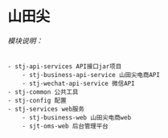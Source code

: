 # 山田尖
###### 模块说明：
    - stj-api-services API接口jar项目
        - stj-business-api-service 山田尖电商API
        - stj-wechat-api-service 微信API
    - stj-common 公共工具
    - stj-config 配置
    - stj-services web服务
        - stj-business-web 山田尖电商web
        - sjt-oms-web 后台管理平台
